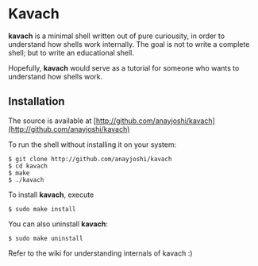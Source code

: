 # Kavach

**kavach** is a minimal shell written out of pure curiousity, in order to understand how shells work internally. The goal is not to write a complete shell; but to write an educational shell.

Hopefully, **kavach** would serve as a tutorial for someone who wants to understand how shells work.

## Installation

The source is available at [http://github.com/anayjoshi/kavach](http://github.com/anayjoshi/kavach)

To run the shell without installing it on your system:

```
$ git clone http://github.com/anayjoshi/kavach
$ cd kavach
$ make
$ ./kavach
```

To install **kavach**, execute

```
$ sudo make install
```

You can also uninstall **kavach**:

```
$ sudo make uninstall
```

Refer to the wiki for understanding internals of kavach :)
